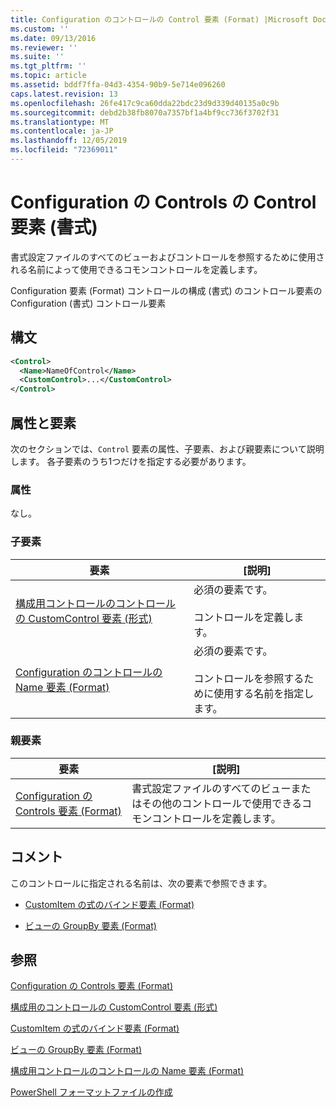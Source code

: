 ```yaml
---
title: Configuration のコントロールの Control 要素 (Format) |Microsoft Docs
ms.custom: ''
ms.date: 09/13/2016
ms.reviewer: ''
ms.suite: ''
ms.tgt_pltfrm: ''
ms.topic: article
ms.assetid: bddf7ffa-04d3-4354-90b9-5e714e096260
caps.latest.revision: 13
ms.openlocfilehash: 26fe417c9ca60dda22bdc23d9d339d40135a0c9b
ms.sourcegitcommit: debd2b38fb8070a7357bf1a4bf9cc736f3702f31
ms.translationtype: MT
ms.contentlocale: ja-JP
ms.lasthandoff: 12/05/2019
ms.locfileid: "72369011"
---
```

# <a name="control-element-for-controls-for-configuration-format"></a>Configuration の Controls の Control 要素 (書式)

書式設定ファイルのすべてのビューおよびコントロールを参照するために使用される名前によって使用できるコモンコントロールを定義します。

Configuration 要素 (Format) コントロールの構成 (書式) のコントロール要素の Configuration (書式) コントロール要素

## <a name="syntax"></a>構文

```xml
<Control>
  <Name>NameOfControl</Name>
  <CustomControl>...</CustomControl>
</Control>
```

## <a name="attributes-and-elements"></a>属性と要素

次のセクションでは、`Control` 要素の属性、子要素、および親要素について説明します。 各子要素のうち1つだけを指定する必要があります。

### <a name="attributes"></a>属性

なし。

### <a name="child-elements"></a>子要素

|要素|[説明]|
|-------------|-----------------|
|[構成用コントロールのコントロールの CustomControl 要素 (形式)](./customcontrol-element-for-control-for-controls-for-configuration-format.md)|必須の要素です。<br /><br /> コントロールを定義します。|
|[Configuration のコントロールの Name 要素 (Format)](./name-element-for-control-for-controls-for-configuration-format.md)|必須の要素です。<br /><br /> コントロールを参照するために使用する名前を指定します。|

### <a name="parent-elements"></a>親要素

|要素|[説明]|
|-------------|-----------------|
|[Configuration の Controls 要素 (Format)](./controls-element-for-configuration-format.md)|書式設定ファイルのすべてのビューまたはその他のコントロールで使用できるコモンコントロールを定義します。|

## <a name="remarks"></a>コメント

このコントロールに指定される名前は、次の要素で参照できます。

- [CustomItem の式のバインド要素 (Format)](./expressionbinding-element-for-customitem-for-controls-for-configuration-format.md)

- [ビューの GroupBy 要素 (Format)](./groupby-element-for-view-format.md)

## <a name="see-also"></a>参照

[Configuration の Controls 要素 (Format)](./controls-element-for-configuration-format.md)

[構成用のコントロールの CustomControl 要素 (形式)](./customcontrol-element-for-control-for-controls-for-configuration-format.md)

[CustomItem の式のバインド要素 (Format)](./expressionbinding-element-for-customitem-for-controls-for-configuration-format.md)

[ビューの GroupBy 要素 (Format)](./groupby-element-for-view-format.md)

[構成用コントロールのコントロールの Name 要素 (Format)](./name-element-for-control-for-controls-for-configuration-format.md)

[PowerShell フォーマットファイルの作成](./writing-a-powershell-formatting-file.md)
